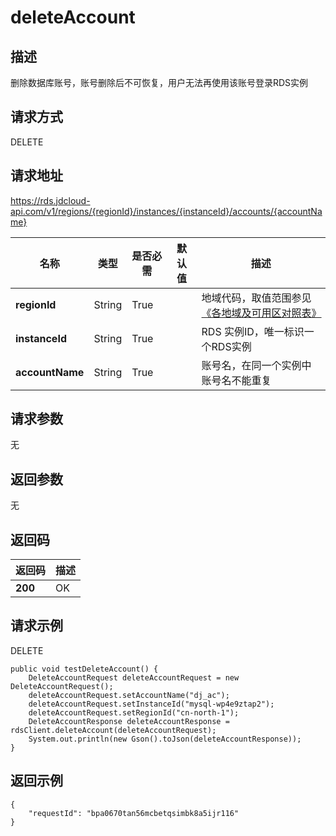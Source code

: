 # deleteAccount


## 描述
删除数据库账号，账号删除后不可恢复，用户无法再使用该账号登录RDS实例

## 请求方式
DELETE

## 请求地址
https://rds.jdcloud-api.com/v1/regions/{regionId}/instances/{instanceId}/accounts/{accountName}

|名称|类型|是否必需|默认值|描述|
|---|---|---|---|---|
|**regionId**|String|True| |地域代码，取值范围参见[《各地域及可用区对照表》](../Enum-Definitions/Regions-AZ.md)|
|**instanceId**|String|True| |RDS 实例ID，唯一标识一个RDS实例|
|**accountName**|String|True| |账号名，在同一个实例中账号名不能重复|

## 请求参数
无


## 返回参数
无


## 返回码
|返回码|描述|
|---|---|
|**200**|OK|

## 请求示例
DELETE
```
public void testDeleteAccount() {
    DeleteAccountRequest deleteAccountRequest = new DeleteAccountRequest();
    deleteAccountRequest.setAccountName("dj_ac");
    deleteAccountRequest.setInstanceId("mysql-wp4e9ztap2");
    deleteAccountRequest.setRegionId("cn-north-1");
    DeleteAccountResponse deleteAccountResponse = rdsClient.deleteAccount(deleteAccountRequest);
    System.out.println(new Gson().toJson(deleteAccountResponse));
}

```

## 返回示例
```
{
    "requestId": "bpa0670tan56mcbetqsimbk8a5ijr116"
}
```
